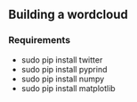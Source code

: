 ## Building a wordcloud

### Requirements 
- sudo pip install twitter
- sudo pip install pyprind
- sudo pip install numpy
- sudo pip install matplotlib